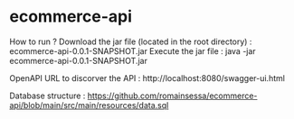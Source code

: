 # ecommerce-api

How to run ?
Download the jar file (located in the root directory) : ecommerce-api-0.0.1-SNAPSHOT.jar
Execute the jar file : java -jar ecommerce-api-0.0.1-SNAPSHOT.jar

OpenAPI URL to discorver the API :
http://localhost:8080/swagger-ui.html

Database structure : 
https://github.com/romainsessa/ecommerce-api/blob/main/src/main/resources/data.sql





